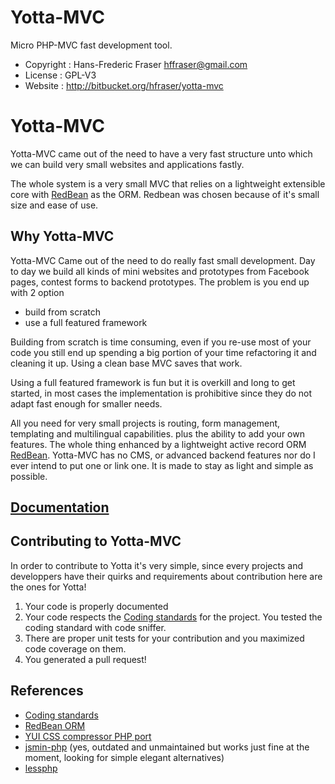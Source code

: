 Yotta-MVC
=========

Micro PHP-MVC fast development tool.

 * Copyright : Hans-Frederic Fraser hffraser@gmail.com
 * License : GPL-V3
 * Website : http://bitbucket.org/hfraser/yotta-mvc

 # Yotta-MVC

Yotta-MVC came out of the need to have a very fast structure unto which we can build very small websites and applications fastly.

The whole system is a very small MVC that relies on a lightweight extensible core with [RedBean](http://www.redbeanphp.com/ "RedBean") as the ORM. Redbean was chosen because of it's small size and ease of use.

## Why Yotta-MVC
Yotta-MVC Came out of the need to do really fast small development. Day to day we build all kinds of mini websites and prototypes from Facebook pages, contest forms to backend prototypes. The problem is you end up with 2 option
 * build from scratch
 * use a full featured framework

Building from scratch is time consuming, even if you re-use most of your code you still end up spending a big portion of your time refactoring it and cleaning it up. Using a clean base MVC saves that work.

Using a full featured framework is fun but it is overkill and long to get started, in most cases the implementation is prohibitive since they do not adapt fast enough for smaller needs.

All you need for very small projects is routing, form management, templating and multilingual capabilities. plus the ability to add your own features. The whole thing enhanced by a lightweight active record ORM [RedBean](http://www.redbeanphp.com/manual/ "RedBean"). Yotta-MVC has no CMS, or advanced backend features nor do I ever intend to put one or link one. It is made to stay as light and simple as possible.

## [Documentation](https://bitbucket.org/hfraser/yotta-mvc/wiki/Home "Yotta-MVC Documentation") 

## Contributing to Yotta-MVC
In order to contribute to Yotta it's very simple, since every projects and developpers have their quirks and requirements about contribution here are the ones for Yotta!

 1. Your code is properly documented
 1. Your code respects the [Coding standards](https://bitbucket.org/hfraser/cmantix-sniffer/wiki/cmantix-coding-standard "Coding standards") for the project. You tested the coding standard with code sniffer.
 1. There are proper unit tests for your contribution and you maximized code coverage on them.
 1. You generated a pull request!


## References
 * [Coding standards](https://bitbucket.org/hfraser/cmantix-sniffer/wiki/cmantix-coding-standard "Coding standards")
 * [RedBean ORM](http://www.redbeanphp.com/manual/ "RedBean ORM")
 * [YUI CSS compressor PHP port](https://github.com/tubalmartin/YUI-CSS-compressor-PHP-port/ "YUI CSS compressor PHP port")
 * [jsmin-php](https://github.com/rgrove/jsmin-php "jsmin-php") (yes, outdated and unmaintained but works just fine at the moment, looking for simple elegant alternatives)
 * [lessphp](https://github.com/leafo/lessphp/ "lessphp")